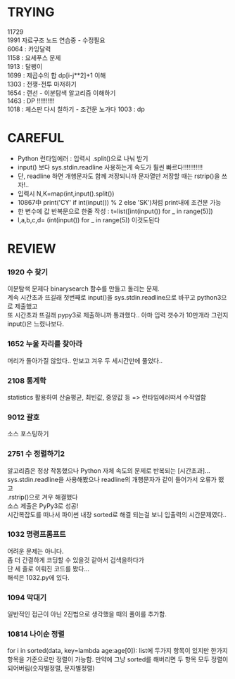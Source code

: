 # TRYING
 11729  
 1991 자료구조 노드 연습중 - 수정필요  
 6064 : 카잉달력  
 1158 : 요세푸스 문제  
 1913 : 달팽이  
 1699 : 제곱수의 합 dp[i-j**2]+1 이해  
 1303 : 전쟁-전투 마저하기  
 1654 : 랜선 - 이분탐색 알고리즘 이해하기  
 1463 : DP !!!!!!!!!!  
 1018 : 체스판 다시 칠하기 - 조건문 노가다
 1003 : dp
# CAREFUL
* Python 런타임에러 : 입력시 .split()으로 나눠 받기
* input() 보다 sys.stdin.readline 사용하는게 속도가 훨씬 빠르다!!!!!!!!!!!
* 단, readline 하면 개행문자도 함께 저장되니까 문자열만 저장할 때는 rstrip()을 쓰자!..
* 입력시 N,K=map(int,input().split())
* 10867中 print('CY' if int(input()) % 2 else 'SK')처럼 print내에 조건문 가능
* 한 변수에 값 반복문으로 한줄 작성 : t=list([int(input()) for _ in range(5)])
* l,a,b,c,d= (int(input()) for _ in range(5)) 이것도된다
# REVIEW
### 1920 수 찾기
이분탐색 문제다 binarysearch 함수를 만들고 돌리는 문제.  
계속 시간초과 뜨길래 첫번째로 input()을 sys.stdin.readline으로 바꾸고 python3으로 제출했고  
또 시간초과 뜨길래 pypy3로 제출하니까 통과했다.. 아마 입력 갯수가 10만개라 그런지 input()은 느렸나보다.
### 1652 누울 자리를 찾아라
머리가 돌아가질 않았다.. 안보고 겨우 두 세시간만에 풀었다..
### 2108 통계학
statistics 활용하여 산술평균, 최빈값, 중앙값 등 => 런타임에러떠서 수작업함
### 9012 괄호
소스 포스팅하기
### 2751 수 정렬하기2
알고리즘은 정상 작동했으나 Python 자체 속도의 문제로 반복되는 [시간초과]...  
sys.stdin.readline을 사용해봤으나 readline의 개행문자가 같이 들어가서 오류가 떴고  
.rstrip()으로 겨우 해결했다  
소스 제출은 PyPy3로 성공!  
시간복잡도를 떠나서 파이썬 내장 sorted로 해결 되는걸 보니 입출력의 시간문제였다..

### 1032 명령프롬프트
어려운 문제는 아니다.  
좀 더 간결하게 코딩할 수 있을것 같아서 검색을하다가  
단 세 줄로 이뤄진 코드를 봤다...  
해석은 1032.py에 있다.

### 1094 막대기
일반적인 접근이 아닌 2진법으로 생각했을 때의 풀이를 추가함.

### 10814 나이순 정렬
for i in sorted(data, key=lambda age:age[0]):
list에 두가지 항목이 있지만 한가지 항목을 기준으로만 정렬이 가능함.
만약에 그냥 sorted를 해버리면 두 항목 모두 정렬이 되어버림(숫자별정렬, 문자별정렬)
